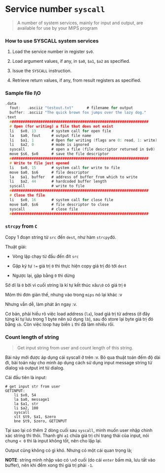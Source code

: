 # Service number `syscall`

> A number of system services, mainly for input and output, are available for use by your MIPS program

### How to use SYSCALL system services

1. Load the service number in register `$v0`.  

2. Load argument values, if any, in `$a0`, `$a1`, `$a2` as specified.  

3. Issue the `SYSCALL` instruction.  

4. Retrieve return values, if any, from result registers as specified.

### Sample file I\\O

```c
.data
  fout:   .asciiz "testout.txt"      # filename for output
  buffer: .asciiz "The quick brown fox jumps over the lazy dog."
.text
  ###############################################################
  # Open (for writing) a file that does not exist
  li   $v0, 13       # system call for open file
  la   $a0, fout     # output file name
  li   $a1, 1        # Open for writing (flags are 0: read, 1: write)
  li   $a2, 0        # mode is ignored
  syscall            # open a file (file descriptor returned in $v0)
  move $s6, $v0      # save the file descriptor 
  ###############################################################
  # Write to file just opened
  li   $v0, 15       # system call for write to file
  move $a0, $s6      # file descriptor 
  la   $a1, buffer   # address of buffer from which to write
  li   $a2, 44       # hardcoded buffer length
  syscall            # write to file
  ###############################################################
  # Close the file 
  li   $v0, 16       # system call for close file
  move $a0, $s6      # file descriptor to close
  syscall            # close file
  ###############################################################
```

### `strcpy` from `C`

Copy 1 đoạn string từ `src` đến `dest`, như hàm `strcpy`đó. 

Thuật giải:

+ Vòng lặp chạy từ đầu đến đít `src`

+ Gặp ký tự `!=` giá trị `0` thì thực hiện copy giá trị đó tới `dest`

+ Ngược lại, gặp bằng `0` thì dừng

Sở dĩ là `0` bởi vì cuối string  là kí tự kết thúc xâu`\0` có giá trị `0`

Mõm thì đơn giản thế, nhưng vào trong `mips` nó lại khác :v

Nhưng vẫn dễ, làm phát ăn ngay :v.

Cơ bản, phải hiểu rõ việc load address (`la`), load giá trị từ adress (ở đây từng kí tự lưu trong 1 byte nên sử dụng `lb`), sau đó store lại byte giá trị đó bằng `sb`. Còn việc loop hay biến `i` thì đã làm nhiều rồi.

### Count length of string

> Get input string from user and count length of this string.

Bài này mới được áp dụng cái syscall ở trên :v. Bỏ qua thuật toán đếm độ dài đi, bài toán này cho mình áp dụng cách sử dụng input message string từ dialog và output int từ dialog.

Cái đầu tiên là input:

```
# get input str from user
GETINPUT:
	li $v0, 54
	la $a0, message1
	la $a1, str
	li $a2, 100
	syscall 
	slt $t9, $a1, $zero 
	bne $t9, $zero, GETINPUT
```

Tại sao lại có thêm 2 dòng cuối sau `syscall`, mình muốn user nhập chính xác string thì thôi. Thanh ghi `a1` chứa giá trị chỉ trạng thái của input, nói chung `< 0` thì là input không tốt, nên cho lặp lại.

Output cũng không có gì khó. Nhưng có một cái quan trọng là;

**NOTE**: string mình nhập vào có `\n`ở cuối (do cái `enter` bấm mà, lưu tất vào buffer), nên khi đếm xong thì giá trị phải `-1`. 
